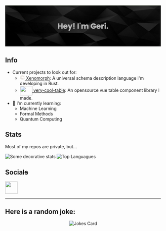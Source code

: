 <!-- Based on: https://dev.to/supritha/how-to-have-an-awesome-github-profile-1969 -->

[![MasterHead](./banner.png)](https://github.com/WingSMC)


## Info

- Current projects to look out for:
  - [<img src="https://github.com/WingSMC/xenomorph/blob/main/extensions/vscode/icons/logo-white.png" width="16"> Xenomorph](https://github.com/WingSMC/xenomorph): A universal schema description language I'm developing in Rust.
  - [<img align="center" src="https://cdn.jsdelivr.net/npm/simple-icons@3.0.1/icons/npm.svg" alt="" height="30" width="40" /> very-cool-table](https://github.com/WingSMC/very-cool-table): An opensource vue table component library I made.
- 🌱 I’m currently learning:
  - Machine Learning
  - Formal Methods
  - Quantum Computing


## Stats

Most of my repos are private, but...

<p align="center">
</p>

<span>
  <img width=620 align="center" src="https://github-profile-trophy.vercel.app/?username=WingSMC&theme=gruvbox" alt="Some decorative stats" />
</span>
<span>
  <img width=220 align="center" src="https://github-readme-stats.vercel.app/api/top-langs/?username=WingSMC&theme=gruvbox&langs_count=20&exclude_repo=Prog2_NHF,Prog1_NHF,GFX_HF1,GFX_HF_BASE,webgl-noise,ArrayVisualizer,ReteLabGitAndGradle,Remo_HF&layout=compact" alt="Top Languagues" />
</span>


<!--
<h3 align="left">Languages and Tools:</h3>
<p align="left">
<a href="https://www.cprogramming.com/" target="_blank"><img src="https://devicons.github.io/devicon/devicon.git/icons/c/c-original.svg" alt="c" width="40" height="40"/></a>
<a href="https://www.w3schools.com/cpp/" target="_blank"><img src="https://devicons.github.io/devicon/devicon.git/icons/cplusplus/cplusplus-original.svg" alt="cplusplus" width="40" height="40"/></a>
<a href="https://www.w3schools.com/css/" target="_blank"><img src="https://devicons.github.io/devicon/devicon.git/icons/css3/css3-original-wordmark.svg" alt="css3" width="40" height="40"/></a>
<a href="https://www.figma.com/" target="_blank"><img src="https://www.vectorlogo.zone/logos/figma/figma-icon.svg" alt="figma" width="40" height="40"/></a>
<a href="https://flutter.dev" target="_blank"><img src="https://www.vectorlogo.zone/logos/flutterio/flutterio-icon.svg" alt="flutter" width="40" height="40"/></a>
<a href="https://git-scm.com/" target="_blank"><img src="https://www.vectorlogo.zone/logos/git-scm/git-scm-icon.svg" alt="git" width="40" height="40"/></a>
<a href="https://www.w3.org/html/" target="_blank"><img src="https://devicons.github.io/devicon/devicon.git/icons/html5/html5-original-wordmark.svg" alt="html5" width="40" height="40"/></a>
<a href="https://www.linux.org/" target="_blank"><img src="https://devicons.github.io/devicon/devicon.git/icons/linux/linux-original.svg" alt="linux" width="40" height="40"/></a>
<a href="https://www.photoshop.com/en" target="_blank"><img src="https://devicons.github.io/devicon/devicon.git/icons/photoshop/photoshop-plain.svg" alt="photoshop" width="40" height="40"/></a>
<a href="https://www.python.org" target="_blank"><img src="https://devicons.github.io/devicon/devicon.git/icons/python/python-original.svg" alt="python" width="40" height="40"/></a>
</p>
-->

<!--![badges1](https://dev-to-uploads.s3.amazonaws.com/uploads/articles/6n8fc8zw8pawxveffitx.png)-->

## Social~~s~~
<p>
<a href="https://www.linkedin.com/in/gergely-dremak/" target="blank"><img align="center" src="https://github.com/user-attachments/assets/c3b134c0-8894-42ed-a093-fbe620830990" alt="" height="40" width="40" /></a>
<!--<a href="your link" target="blank"><img align="center" src="https://cdn.jsdelivr.net/npm/simple-icons@3.0.1/icons/youtube.svg" alt="" height="30" width="40" /></a>-->
</p>

---

## Here is a random joke:

<p align="center">
  <img src="https://readme-jokes.vercel.app/api" alt="Jokes Card" />  
</p>
  

<!--[![GitHub Streak](https://github-readme-streak-stats.herokuapp.com/?user=WingSMC)](https://git.io/streak-stats)-->
<!--[![WingSMC's GitHub stats](https://github-readme-stats.vercel.app/api?username=WingSMC)](https://github.com/anuraghazra/github-readme-stats)-->
